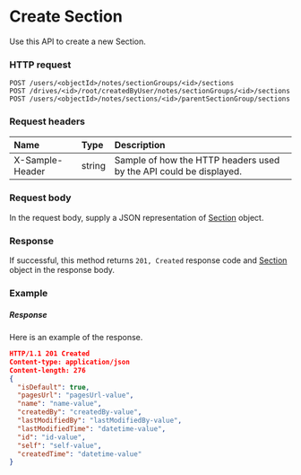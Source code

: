 # Create Section

Use this API to create a new Section.
### HTTP request
```http
POST /users/<objectId>/notes/sectionGroups/<id>/sections
POST /drives/<id>/root/createdByUser/notes/sectionGroups/<id>/sections
POST /users/<objectId>/notes/sections/<id>/parentSectionGroup/sections

```
### Request headers
| Name       | Type | Description|
|:---------------|:--------|:----------|
| X-Sample-Header  | string  | Sample of how the HTTP headers used by the API could be displayed.|

### Request body
In the request body, supply a JSON representation of [Section](../resources/section.md) object.


### Response
If successful, this method returns `201, Created` response code and [Section](../resources/section.md) object in the response body.

### Example
##### Response
Here is an example of the response.
```json
HTTP/1.1 201 Created
Content-type: application/json
Content-length: 276
{
  "isDefault": true,
  "pagesUrl": "pagesUrl-value",
  "name": "name-value",
  "createdBy": "createdBy-value",
  "lastModifiedBy": "lastModifiedBy-value",
  "lastModifiedTime": "datetime-value",
  "id": "id-value",
  "self": "self-value",
  "createdTime": "datetime-value"
}
```

<!-- uuid: c4b5a811-fd58-4c5c-9352-eefa21a3488a
2015-10-09 15:58:18 UTC -->